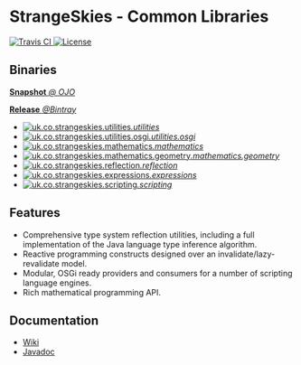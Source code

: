 # StrangeSkies - Common Libraries

<a href="https://travis-ci.org/StrangeSkies/uk.co.strangeskies">
  <img src="http://img.shields.io/travis/StrangeSkies/uk.co.strangeskies.svg"
      alt="Travis CI">
</a>
<a href="https://tldrlegal.com/license/gnu-general-public-license-v3-%28gpl-3%29">
  <img src="https://img.shields.io/github/license/StrangeSkies/uk.co.strangeskies.svg"
      alt="License">
</a>

## Binaries

[**Snapshot** *@ OJO*](https://oss.jfrog.org/artifactory/simple/libs-snapshot/uk/co/strangeskies/)

[**Release** *@Bintray*](https://bintray.com/strangeskies/uk.co.strangeskies)

<ul>
  <li><a href="https://bintray.com/strangeskies/uk.co.strangeskies/uk.co.strangeskies.utilities">
    <img src="https://img.shields.io/bintray/v/strangeskies/uk.co.strangeskies/uk.co.strangeskies.utilities.svg"
        alt="uk.co.strangeskies.utilities"><em>.utilities</em>
  </a></li>

  <li><a href="https://bintray.com/strangeskies/uk.co.strangeskies/uk.co.strangeskies.utilities.osgi">
    <img src="https://img.shields.io/bintray/v/strangeskies/uk.co.strangeskies/uk.co.strangeskies.utilities.osgi.svg"
        alt="uk.co.strangeskies.utilities.osgi"><em>.utilities.osgi</em>
  </a></li>

  <li><a href="https://bintray.com/strangeskies/uk.co.strangeskies/uk.co.strangeskies.mathematics">
    <img src="https://img.shields.io/bintray/v/strangeskies/uk.co.strangeskies/uk.co.strangeskies.mathematics.svg"
        alt="uk.co.strangeskies.mathematics"><em>.mathematics</em>
  </a></li>

  <li><a href="https://bintray.com/strangeskies/uk.co.strangeskies/uk.co.strangeskies.mathematics.geometry">
    <img src="https://img.shields.io/bintray/v/strangeskies/uk.co.strangeskies/uk.co.strangeskies.mathematics.geometry.svg"
        alt="uk.co.strangeskies.mathematics.geometry"><em>.mathematics.geometry</em>
  </a></li>

  <li><a href="https://bintray.com/strangeskies/uk.co.strangeskies/uk.co.strangeskies.reflection">
    <img src="https://img.shields.io/bintray/v/strangeskies/uk.co.strangeskies/uk.co.strangeskies.reflection.svg"
        alt="uk.co.strangeskies.reflection"><em>.reflection</em>
  </a></li>

  <li><a href="https://bintray.com/strangeskies/uk.co.strangeskies/uk.co.strangeskies.expressions">
    <img src="https://img.shields.io/bintray/v/strangeskies/uk.co.strangeskies/uk.co.strangeskies.expressions.svg"
        alt="uk.co.strangeskies.expressions"><em>.expressions</em>
  </a></li>

  <li><a href="https://bintray.com/strangeskies/uk.co.strangeskies/uk.co.strangeskies.scripting">
    <img src="https://img.shields.io/bintray/v/strangeskies/uk.co.strangeskies/uk.co.strangeskies.scripting.svg"
        alt="uk.co.strangeskies.scripting"><em>.scripting</em>
  </a></li>
</ul>

## Features

* Comprehensive type system reflection utilities, including a full implementation of the Java language type inference algorithm.
* Reactive programming constructs designed over an invalidate/lazy-revalidate model.
* Modular, OSGi ready providers and consumers for a number of scripting language engines.
* Rich mathematical programming API.

## Documentation

* [Wiki](https://github.com/StrangeSkies/uk.co.strangeskies/wiki)
* [Javadoc](https://strangeskies.github.io/uk.co.strangeskies/)
